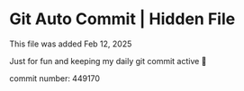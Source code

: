 # Git Auto Commit | Hidden File

This file was added Feb 12, 2025

Just for fun and keeping my daily git commit active 🤪

commit number: 449170
